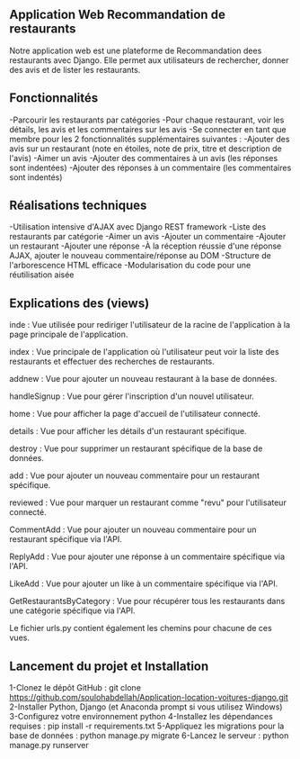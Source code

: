 ## Application Web Recommandation de restaurants 
Notre application web est une plateforme de Recommandation dees restaurants avec Django. Elle permet aux utilisateurs de rechercher, donner des avis et de lister les restaurants.


## Fonctionnalités

-Parcourir les restaurants par catégories
-Pour chaque restaurant, voir les détails, les avis et les commentaires sur les avis
-Se connecter en tant que membre pour les 2 fonctionnalités supplémentaires suivantes :
-Ajouter des avis sur un restaurant (note en étoiles, note de prix, titre et description de l'avis)
-Aimer un avis
-Ajouter des commentaires à un avis (les réponses sont indentées)
-Ajouter des réponses à un commentaire (les commentaires sont indentés)


## Réalisations techniques

-Utilisation intensive d'AJAX avec Django REST framework
-Liste des restaurants par catégorie
-Aimer un avis
-Ajouter un commentaire
-Ajouter un restaurant
-Ajouter une réponse
-À la réception réussie d'une réponse AJAX, ajouter le nouveau commentaire/réponse au DOM
-Structure de l'arborescence HTML efficace
-Modularisation du code pour une réutilisation aisée


## Explications des (views)
inde : Vue utilisée pour rediriger l'utilisateur de la racine de l'application à la page principale de l'application.

index : Vue principale de l'application où l'utilisateur peut voir la liste des restaurants et effectuer des recherches de restaurants.

addnew : Vue pour ajouter un nouveau restaurant à la base de données.

handleSignup : Vue pour gérer l'inscription d'un nouvel utilisateur.

home : Vue pour afficher la page d'accueil de l'utilisateur connecté.

details : Vue pour afficher les détails d'un restaurant spécifique.

destroy : Vue pour supprimer un restaurant spécifique de la base de données.

add : Vue pour ajouter un nouveau commentaire pour un restaurant spécifique.

reviewed : Vue pour marquer un restaurant comme "revu" pour l'utilisateur connecté.

CommentAdd : Vue pour ajouter un nouveau commentaire pour un restaurant spécifique via l'API.

ReplyAdd : Vue pour ajouter une réponse à un commentaire spécifique via l'API.

LikeAdd : Vue pour ajouter un like à un commentaire spécifique via l'API.

GetRestaurantsByCategory : Vue pour récupérer tous les restaurants dans une catégorie spécifique via l'API.

Le fichier urls.py contient également les chemins pour chacune de ces vues.

## Lancement du projet et Installation
1-Clonez le dépôt GitHub : git clone https://github.com/soulohabdellah/Application-location-voitures-django.git
2-Installer Python, Django (et Anaconda prompt si vous utilisez Windows)
3-Configurez votre environnement python
4-Installez les dépendances requises : pip install -r requirements.txt
5-Appliquez les migrations pour la base de données : python manage.py migrate
6-Lancez le serveur : python manage.py runserver



